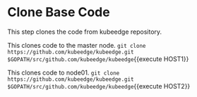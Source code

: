 # Clone Base Code

This step clones the code from kubeedge repository. 

This clones code to the master node.
`git clone https://github.com/kubeedge/kubeedge.git $GOPATH/src/github.com/kubeedge/kubeedge`{{execute HOST1}}

This clones code to node01.
`git clone https://github.com/kubeedge/kubeedge.git $GOPATH/src/github.com/kubeedge/kubeedge`{{execute HOST2}}
